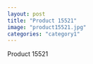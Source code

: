 ```yaml
---
layout: post
title: "Product 15521"
image: "product15521.jpg"
categories: "category1"
---
```

Product 15521
